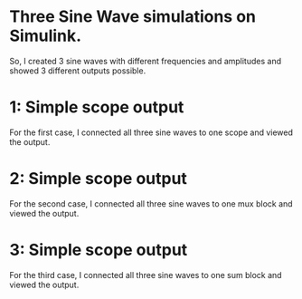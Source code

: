 # Three Sine Wave simulations on Simulink.
So, I created 3 sine waves with different frequencies and amplitudes and showed 3 different outputs possible.
# 1: Simple scope output
For the first case, I connected all three sine waves to one scope and viewed the output.

# 2: Simple scope output
For the second case, I connected all three sine waves to one mux block and viewed the output.

# 3: Simple scope output
For the third case, I connected all three sine waves to one sum block and viewed the output.
